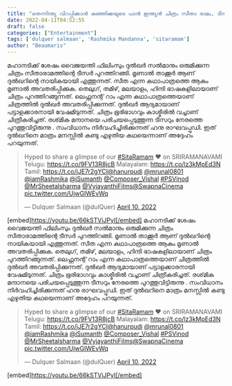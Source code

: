 ```yaml
---
title: "തെന്നിന്ത്യ വിറപ്പിക്കാൻ കുഞ്ഞിക്കയുടെ പാൻ ഇന്ത്യൻ ചിത്രം സീതാ രാമം, ടീസർ കാണാം"
date: 2022-04-11T04:52:55
draft: false
categories: ["Entertainment"]
tags: ['dulquer salmaan', 'Rashmika Mandanna', 'sitaramam']
author: "Beaumaris"
---
```


മഹാനടിക്ക് ശേഷം വൈജയന്തി ഫിലിംസും ദുൽഖർ സൽമാനും ഒരുമിക്കുന്ന ചിത്രം സീതാരാമത്തിന്റെ ടീസർ പുറത്തിറങ്ങി. മൃണാല്‍ താക്കൂര്‍ ആണ് ദുൽഖറിന്റെ നായികയായി എത്തുന്നത്. സീത എന്ന കഥാപാത്രത്തെ ആകും മൃണാൽ അവതരിപ്പിക്കുക. തെലുഗ്, തമിഴ്, മലയാളം, ഹിന്ദി ഭാഷകളിലായാണ് ചിത്രം പുറത്തിറങ്ങുന്നത്. ലെഫ്റ്റനന്റ് റാം എന്ന കഥാപാത്രത്തെയാണ് ചിത്രത്തിൽ ദുൽഖർ അവതരിപ്പിക്കുന്നത്. ദുല്‍ഖര്‍ ആദ്യമായാണ് പട്ടാളക്കാരനായി വേഷമിടുന്നത്. ചിത്രം ഭൂരിഭാഗവും കാശ്മീരിൽ വച്ചാണ് ചിത്രീകരിച്ചത്. രശ്‌മിക മന്ദാനയെ പരിചയപ്പെടുത്തുന്ന ടീസറും നേരത്തെ പുറത്തുവിട്ടിരുന്നു . സംവിധാനം നിർവഹിച്ചിരിക്കുന്നത് ഹനു രാഘവപ്പുഡി. ഇത് ദുൽഖറിനെ മാത്രം മനസ്സിൽ കണ്ടു എഴുതിയ കഥയെന്നാണ് അദ്ദേഹം പറയുന്നത്.
<blockquote class="twitter-tweet">
<p dir="ltr" lang="et">Hyped to share a glimpse of our <a href="https://twitter.com/hashtag/SitaRamam?src=hash&amp;ref_src=twsrc%5Etfw">#SitaRamam</a> ♥️ on SRIRAMANAVAMI
Telugu: <a href="https://t.co/9FV13R8jcB">https://t.co/9FV13R8jcB</a>
Malayalam: <a href="https://t.co/lz3kMpEd3N">https://t.co/lz3kMpEd3N</a>
Tamil: <a href="https://t.co/jJE7r2gYCI">https://t.co/jJE7r2gYCI</a><a href="https://twitter.com/hanurpudi?ref_src=twsrc%5Etfw">@hanurpudi</a> <a href="https://twitter.com/mrunal0801?ref_src=twsrc%5Etfw">@mrunal0801</a> <a href="https://twitter.com/iamRashmika?ref_src=twsrc%5Etfw">@iamRashmika</a> <a href="https://twitter.com/iSumanth?ref_src=twsrc%5Etfw">@iSumanth</a> <a href="https://twitter.com/Composer_Vishal?ref_src=twsrc%5Etfw">@Composer_Vishal</a> <a href="https://twitter.com/hashtag/PSVinod?src=hash&amp;ref_src=twsrc%5Etfw">#PSVinod</a> <a href="https://twitter.com/MrSheetalsharma?ref_src=twsrc%5Etfw">@MrSheetalsharma</a> <a href="https://twitter.com/VyjayanthiFilms?ref_src=twsrc%5Etfw">@VyjayanthiFilms</a><a href="https://twitter.com/SwapnaCinema?ref_src=twsrc%5Etfw">@SwapnaCinema</a> <a href="https://t.co/UjwGIWEvWq">pic.twitter.com/UjwGIWEvWq</a></p>
— Dulquer Salmaan (@dulQuer) <a href="https://twitter.com/dulQuer/status/1513068396950474756?ref_src=twsrc%5Etfw">April 10, 2022</a></blockquote>
<script async src="https://platform.twitter.com/widgets.js" charset="utf-8"></script>

[embed]https://youtu.be/66kSTViJPyI[/embed]
മഹാനടിക്ക് ശേഷം വൈജയന്തി ഫിലിംസും ദുൽഖർ സൽമാനും ഒരുമിക്കുന്ന ചിത്രം സീതാരാമത്തിന്റെ ടീസർ പുറത്തിറങ്ങി. മൃണാല്‍ താക്കൂര്‍ ആണ് ദുൽഖറിന്റെ നായികയായി എത്തുന്നത്. സീത എന്ന കഥാപാത്രത്തെ ആകും മൃണാൽ അവതരിപ്പിക്കുക. തെലുഗ്, തമിഴ്, മലയാളം, ഹിന്ദി ഭാഷകളിലായാണ് ചിത്രം പുറത്തിറങ്ങുന്നത്. ലെഫ്റ്റനന്റ് റാം എന്ന കഥാപാത്രത്തെയാണ് ചിത്രത്തിൽ ദുൽഖർ അവതരിപ്പിക്കുന്നത്. ദുല്‍ഖര്‍ ആദ്യമായാണ് പട്ടാളക്കാരനായി വേഷമിടുന്നത്. ചിത്രം ഭൂരിഭാഗവും കാശ്മീരിൽ വച്ചാണ് ചിത്രീകരിച്ചത്. രശ്‌മിക മന്ദാനയെ പരിചയപ്പെടുത്തുന്ന ടീസറും നേരത്തെ പുറത്തുവിട്ടിരുന്നു . സംവിധാനം നിർവഹിച്ചിരിക്കുന്നത് ഹനു രാഘവപ്പുഡി. ഇത് ദുൽഖറിനെ മാത്രം മനസ്സിൽ കണ്ടു എഴുതിയ കഥയെന്നാണ് അദ്ദേഹം പറയുന്നത്. 

> Hyped to share a glimpse of our [#SitaRamam](https://twitter.com/hashtag/SitaRamam?src=hash&ref_src=twsrc%5Etfw) ♥️ on SRIRAMANAVAMI Telugu: <https://t.co/9FV13R8jcB> Malayalam: <https://t.co/lz3kMpEd3N> Tamil: <https://t.co/jJE7r2gYCI>[@hanurpudi](https://twitter.com/hanurpudi?ref_src=twsrc%5Etfw) [@mrunal0801](https://twitter.com/mrunal0801?ref_src=twsrc%5Etfw) [@iamRashmika](https://twitter.com/iamRashmika?ref_src=twsrc%5Etfw) [@iSumanth](https://twitter.com/iSumanth?ref_src=twsrc%5Etfw) [@Composer_Vishal](https://twitter.com/Composer_Vishal?ref_src=twsrc%5Etfw) [#PSVinod](https://twitter.com/hashtag/PSVinod?src=hash&ref_src=twsrc%5Etfw) [@MrSheetalsharma](https://twitter.com/MrSheetalsharma?ref_src=twsrc%5Etfw) [@VyjayanthiFilms](https://twitter.com/VyjayanthiFilms?ref_src=twsrc%5Etfw)[@SwapnaCinema](https://twitter.com/SwapnaCinema?ref_src=twsrc%5Etfw) [pic.twitter.com/UjwGIWEvWq](https://t.co/UjwGIWEvWq)
> 
> — Dulquer Salmaan (@dulQuer) [April 10, 2022](https://twitter.com/dulQuer/status/1513068396950474756?ref_src=twsrc%5Etfw)

[embed]https://youtu.be/66kSTViJPyI[/embed]

